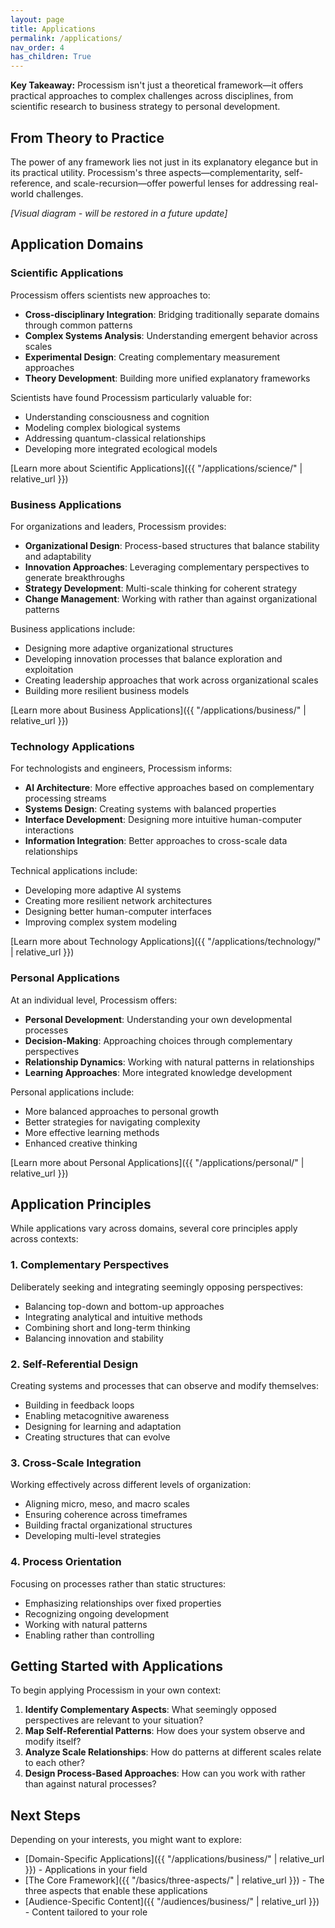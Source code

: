 ```yaml
---
layout: page
title: Applications
permalink: /applications/
nav_order: 4
has_children: True
---
```


**Key Takeaway:** Processism isn't just a theoretical framework—it offers practical approaches to complex challenges across disciplines, from scientific research to business strategy to personal development.

## From Theory to Practice

The power of any framework lies not just in its explanatory elegance but in its practical utility. Processism's three aspects—complementarity, self-reference, and scale-recursion—offer powerful lenses for addressing real-world challenges.

*[Visual diagram - will be restored in a future update]*

## Application Domains

### Scientific Applications

Processism offers scientists new approaches to:

- **Cross-disciplinary Integration**: Bridging traditionally separate domains through common patterns
- **Complex Systems Analysis**: Understanding emergent behavior across scales
- **Experimental Design**: Creating complementary measurement approaches
- **Theory Development**: Building more unified explanatory frameworks

Scientists have found Processism particularly valuable for:
- Understanding consciousness and cognition
- Modeling complex biological systems
- Addressing quantum-classical relationships
- Developing more integrated ecological models

[Learn more about Scientific Applications]({{ "/applications/science/" | relative_url }})

### Business Applications

For organizations and leaders, Processism provides:

- **Organizational Design**: Process-based structures that balance stability and adaptability
- **Innovation Approaches**: Leveraging complementary perspectives to generate breakthroughs
- **Strategy Development**: Multi-scale thinking for coherent strategy
- **Change Management**: Working with rather than against organizational patterns

Business applications include:
- Designing more adaptive organizational structures
- Developing innovation processes that balance exploration and exploitation
- Creating leadership approaches that work across organizational scales
- Building more resilient business models

[Learn more about Business Applications]({{ "/applications/business/" | relative_url }})

### Technology Applications

For technologists and engineers, Processism informs:

- **AI Architecture**: More effective approaches based on complementary processing streams
- **Systems Design**: Creating systems with balanced properties
- **Interface Development**: Designing more intuitive human-computer interactions
- **Information Integration**: Better approaches to cross-scale data relationships

Technical applications include:
- Developing more adaptive AI systems
- Creating more resilient network architectures
- Designing better human-computer interfaces
- Improving complex system modeling

[Learn more about Technology Applications]({{ "/applications/technology/" | relative_url }})

### Personal Applications

At an individual level, Processism offers:

- **Personal Development**: Understanding your own developmental processes
- **Decision-Making**: Approaching choices through complementary perspectives
- **Relationship Dynamics**: Working with natural patterns in relationships
- **Learning Approaches**: More integrated knowledge development

Personal applications include:
- More balanced approaches to personal growth
- Better strategies for navigating complexity
- More effective learning methods
- Enhanced creative thinking

[Learn more about Personal Applications]({{ "/applications/personal/" | relative_url }})

## Application Principles

While applications vary across domains, several core principles apply across contexts:

### 1. Complementary Perspectives

Deliberately seeking and integrating seemingly opposing perspectives:
- Balancing top-down and bottom-up approaches
- Integrating analytical and intuitive methods
- Combining short and long-term thinking
- Balancing innovation and stability

### 2. Self-Referential Design

Creating systems and processes that can observe and modify themselves:
- Building in feedback loops
- Enabling metacognitive awareness
- Designing for learning and adaptation
- Creating structures that can evolve

### 3. Cross-Scale Integration

Working effectively across different levels of organization:
- Aligning micro, meso, and macro scales
- Ensuring coherence across timeframes
- Building fractal organizational structures
- Developing multi-level strategies

### 4. Process Orientation

Focusing on processes rather than static structures:
- Emphasizing relationships over fixed properties
- Recognizing ongoing development
- Working with natural patterns
- Enabling rather than controlling

## Getting Started with Applications

To begin applying Processism in your own context:

1. **Identify Complementary Aspects**: What seemingly opposed perspectives are relevant to your situation?
2. **Map Self-Referential Patterns**: How does your system observe and modify itself?
3. **Analyze Scale Relationships**: How do patterns at different scales relate to each other?
4. **Design Process-Based Approaches**: How can you work with rather than against natural processes?

## Next Steps

Depending on your interests, you might want to explore:

- [Domain-Specific Applications]({{ "/applications/business/" | relative_url }}) - Applications in your field
- [The Core Framework]({{ "/basics/three-aspects/" | relative_url }}) - The three aspects that enable these applications
- [Audience-Specific Content]({{ "/audiences/business/" | relative_url }}) - Content tailored to your role
